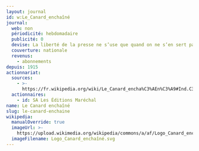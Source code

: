 ```yaml
---
layout: journal
id: w:Le_Canard_enchaîné
journal:
  web: non
  périodicité: hebdomadaire
  publicité: 0
  devise: La liberté de la presse ne s’use que quand on ne s’en sert pas
  couverture: nationale
  revenus:
    - abonnements
depuis: 1915
actionnariat:
  sources:
    - >-
      https://fr.wikipedia.org/wiki/Le_Canard_encha%C3%AEn%C3%A9#Ind.C3.A9pendance_financi.C3.A8re
  actionnaires:
    - id: SA Les Éditions Maréchal
name: Le Canard enchaîné
slug: le-canard-enchaine
wikipedia:
  manualOverride: true
  imageUrl: >-
    https://upload.wikimedia.org/wikipedia/commons/a/af/Logo_Canard_encha%C3%AEn%C3%A9.svg
  imageFilename: Logo_Canard_enchaîné.svg
---
```


